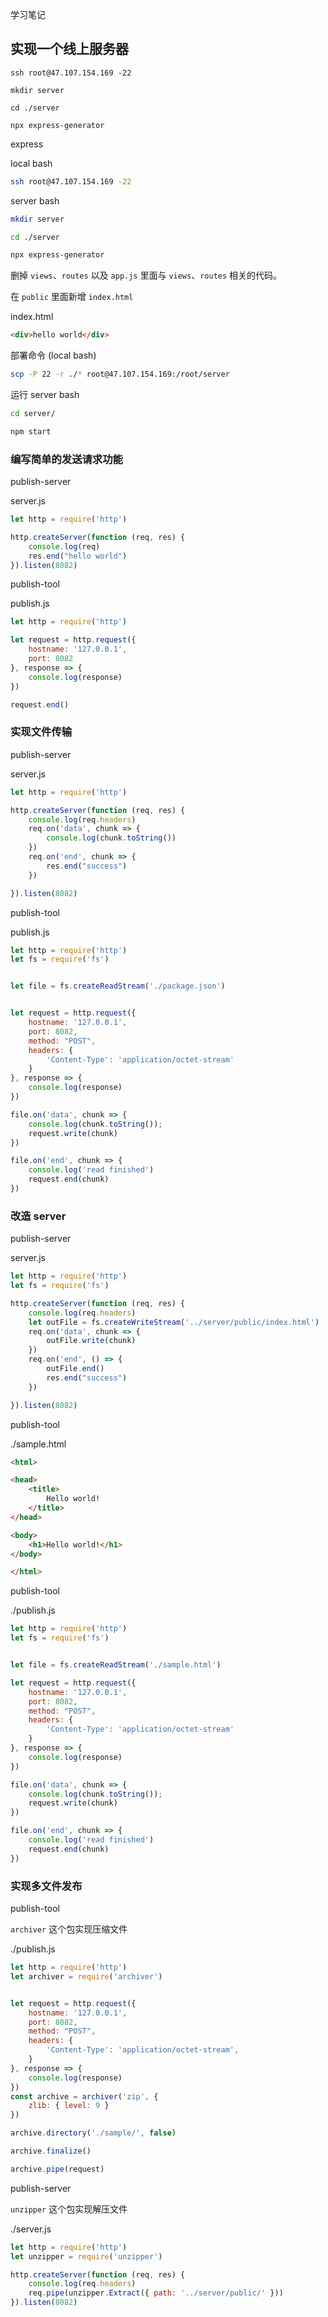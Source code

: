 学习笔记


## 实现一个线上服务器

`ssh root@47.107.154.169 -22`

`mkdir server`

`cd ./server`

`npx express-generator`

express

local bash
```bash
ssh root@47.107.154.169 -22
```

server bash
```bash
mkdir server

cd ./server

npx express-generator
```

删掉 `views`、`routes` 以及 `app.js` 里面与 `views`、`routes` 相关的代码。

在 `public` 里面新增 `index.html`


index.html

```html
<div>hello world</div>
```

部署命令 (local bash)

```bash
scp -P 22 -r ./* root@47.107.154.169:/root/server
```

运行
server bash

```bash
cd server/

npm start
```

### 编写简单的发送请求功能


publish-server

server.js
```js
let http = require('http')

http.createServer(function (req, res) {
    console.log(req)
    res.end("hello world")
}).listen(8082)
```

publish-tool

publish.js
```js
let http = require('http')

let request = http.request({
    hostname: '127.0.0.1',
    port: 8082
}, response => {
    console.log(response)
})

request.end()
```


### 实现文件传输


publish-server

server.js
```js
let http = require('http')

http.createServer(function (req, res) {
    console.log(req.headers)
    req.on('data', chunk => {
        console.log(chunk.toString())
    })
    req.on('end', chunk => {
        res.end("success")
    })

}).listen(8082)
```

publish-tool

publish.js
```js
let http = require('http')
let fs = require('fs')


let file = fs.createReadStream('./package.json')


let request = http.request({
    hostname: '127.0.0.1',
    port: 8082,
    method: "POST",
    headers: {
        'Content-Type': 'application/octet-stream'
    }
}, response => {
    console.log(response)
})

file.on('data', chunk => {
    console.log(chunk.toString());
    request.write(chunk)
})

file.on('end', chunk => {
    console.log('read finished')
    request.end(chunk)
})

```


### 改造 server 

publish-server

server.js
```js
let http = require('http')
let fs = require('fs')

http.createServer(function (req, res) {
    console.log(req.headers)
    let outFile = fs.createWriteStream('../server/public/index.html')
    req.on('data', chunk => {
        outFile.write(chunk)
    })
    req.on('end', () => {
        outFile.end()
        res.end("success")
    })

}).listen(8082)
```

publish-tool

./sample.html

```html
<html>

<head>
    <title>
        Hello world!
    </title>
</head>

<body>
    <h1>Hello world!</h1>
</body>

</html>
```

publish-tool

./publish.js

```js
let http = require('http')
let fs = require('fs')


let file = fs.createReadStream('./sample.html')

let request = http.request({
    hostname: '127.0.0.1',
    port: 8082,
    method: "POST",
    headers: {
        'Content-Type': 'application/octet-stream'
    }
}, response => {
    console.log(response)
})

file.on('data', chunk => {
    console.log(chunk.toString());
    request.write(chunk)
})

file.on('end', chunk => {
    console.log('read finished')
    request.end(chunk)
})
```

### 实现多文件发布

publish-tool

`archiver` 这个包实现压缩文件

./publish.js
```js
let http = require('http')
let archiver = require('archiver')


let request = http.request({
    hostname: '127.0.0.1',
    port: 8082,
    method: "POST",
    headers: {
        'Content-Type': 'application/octet-stream',
    }
}, response => {
    console.log(response)
})
const archive = archiver('zip', {
    zlib: { level: 9 }
})

archive.directory('./sample/', false)

archive.finalize()

archive.pipe(request)

```


publish-server

`unzipper` 这个包实现解压文件

./server.js
```js
let http = require('http')
let unzipper = require('unzipper')

http.createServer(function (req, res) {
    console.log(req.headers)
    req.pipe(unzipper.Extract({ path: '../server/public/' }))
}).listen(8082)
```


